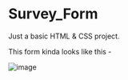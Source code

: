 # Survey_Form
Just a basic HTML &amp; CSS project.

This form kinda looks like this -


![image](https://github.com/user-attachments/assets/f2027041-300b-4922-9296-46261b1fec04)

